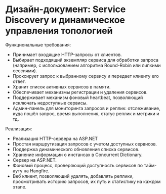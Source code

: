 # Дизайн-документ: Service Discovery и динамическое управления топологией

Функциональные требования:
- Принимает входящие HTTP-запросы от клиентов.
- Выбирает подходящий экземпляр сервиса для обработки запроса (например, с использованием алгоритма Round-Robin или липкими сессиями).
- Проксирует запрос к выбранному сервису и передает клиенту его ответ.
- Хранит список активных сервисов в памяти.
- Обеспечивает механизмы регистрации и удаления сервисов.
- Поддерживает механизм фоновый heartbeat, позволяющий исключать недоступные сервисы.
- Админ-панель для мониторинга запросов и реплик: отслеживание, куда пошёл запрос, время выполнения, статус реплик и метрики и тд.

Реализация:
- Реализация HTTP-сервера на ASP.NET
- Простая маршрутизация запросов с учетом доступных сервисов.
- Поддержка динамического обновления списка сервисов.
- Хранение информации о инстансах в Concurrent Dictionary.
- Сервер на ASP.NET. 
- Фоновый процесс, проверяющий доступность сервисов по тайм-ауту на Hangfire.
- Веб клиент, позволяющий удалять, добавлять реплики, просмотривать историю запросов, их путь и статистику на каждом этапе. 
